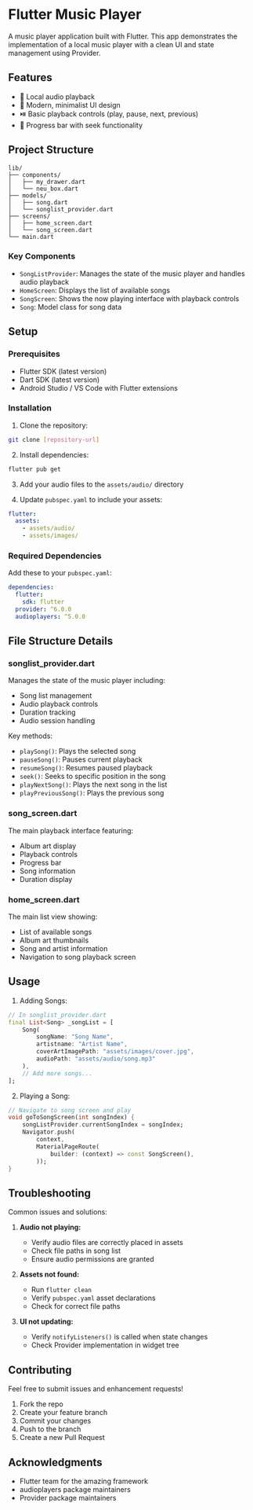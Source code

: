 # Flutter Music Player

A music player application built with Flutter. This app demonstrates the implementation of a local music player with a clean UI and state management using Provider.

## Features

- 🎵 Local audio playback
- 🎨 Modern, minimalist UI design
- ⏯️ Basic playback controls (play, pause, next, previous)
- 🎼 Progress bar with seek functionality

## Project Structure

```
lib/
├── components/
│   ├── my_drawer.dart
│   └── neu_box.dart
├── models/
│   ├── song.dart
│   └── songlist_provider.dart
├── screens/
│   ├── home_screen.dart
│   └── song_screen.dart
└── main.dart
```

### Key Components

- `SongListProvider`: Manages the state of the music player and handles audio playback
- `HomeScreen`: Displays the list of available songs
- `SongScreen`: Shows the now playing interface with playback controls
- `Song`: Model class for song data

## Setup

### Prerequisites

- Flutter SDK (latest version)
- Dart SDK (latest version)
- Android Studio / VS Code with Flutter extensions

### Installation

1. Clone the repository:

```bash
git clone [repository-url]
```

2. Install dependencies:

```bash
flutter pub get
```

3. Add your audio files to the `assets/audio/` directory

4. Update `pubspec.yaml` to include your assets:

```yaml
flutter:
  assets:
    - assets/audio/
    - assets/images/
```

### Required Dependencies

Add these to your `pubspec.yaml`:

```yaml
dependencies:
  flutter:
    sdk: flutter
  provider: ^6.0.0
  audioplayers: ^5.0.0
```

## File Structure Details

### songlist_provider.dart

Manages the state of the music player including:

- Song list management
- Audio playback controls
- Duration tracking
- Audio session handling

Key methods:

- `playSong()`: Plays the selected song
- `pauseSong()`: Pauses current playback
- `resumeSong()`: Resumes paused playback
- `seek()`: Seeks to specific position in the song
- `playNextSong()`: Plays the next song in the list
- `playPreviousSong()`: Plays the previous song

### song_screen.dart

The main playback interface featuring:

- Album art display
- Playback controls
- Progress bar
- Song information
- Duration display

### home_screen.dart

The main list view showing:

- List of available songs
- Album art thumbnails
- Song and artist information
- Navigation to song playback screen

## Usage

1. Adding Songs:

```dart
// In songlist_provider.dart
final List<Song> _songList = [
    Song(
        songName: "Song Name",
        artistname: "Artist Name",
        coverArtImagePath: "assets/images/cover.jpg",
        audioPath: "assets/audio/song.mp3"
    ),
    // Add more songs...
];
```

2. Playing a Song:

```dart
// Navigate to song screen and play
void goToSongScreen(int songIndex) {
    songListProvider.currentSongIndex = songIndex;
    Navigator.push(
        context,
        MaterialPageRoute(
            builder: (context) => const SongScreen(),
        ));
}
```

## Troubleshooting

Common issues and solutions:

1. **Audio not playing:**
   - Verify audio files are correctly placed in assets
   - Check file paths in song list
   - Ensure audio permissions are granted

2. **Assets not found:**
   - Run `flutter clean`
   - Verify `pubspec.yaml` asset declarations
   - Check for correct file paths

3. **UI not updating:**
   - Verify `notifyListeners()` is called when state changes
   - Check Provider implementation in widget tree

## Contributing

Feel free to submit issues and enhancement requests!

1. Fork the repo
2. Create your feature branch
3. Commit your changes
4. Push to the branch
5. Create a new Pull Request

## Acknowledgments

- Flutter team for the amazing framework
- audioplayers package maintainers
- Provider package maintainers
